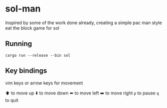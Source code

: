 # sol-man
Inspired by some of the work done already, creating a simple pac man style eat the block game for sol

## Running
```
cargo run --release --bin sol
```

## Key bindings
vim keys or arrow keys for movement

:arrow_up: to move up
:arrow_down: to move down
:arrow_left: to move left
:arrow_right: to move right
`p` to pause
`q` to quit
